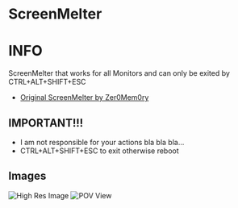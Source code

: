 # ScreenMelter

# INFO

ScreenMelter that works for all Monitors and can only be exited by CTRL+ALT+SHIFT+ESC
- <a href="https://github.com/Zer0Mem0ry/ScreenMelter">Original ScreenMelter by Zer0Mem0ry</a>

## IMPORTANT!!!

- I am not responsible for your actions bla bla bla...
- CTRL+ALT+SHIFT+ESC to exit otherwise reboot

## Images
<img src="https://i.gyazo.com/0053e78c35bc665189580bd99409289a.png" title="High Res Image">
<img src="https://i.gyazo.com/d48e92c5b71dd350ccc95323e3b51936.png" title="POV View">